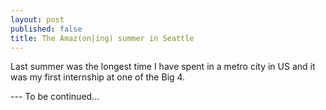 ```yaml
---
layout: post
published: false
title: The Amaz(on|ing) summer in Seattle
---
```


Last summer was the longest time I have spent in a metro city in US and it was my first internship at one of the Big 4.

--- To be continued...

